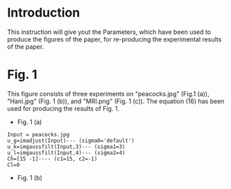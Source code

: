 # Introduction

This instruction will give yout the Parameters, which have been used to produce the figures of the paper, for re-producing the experimental results of the paper.

# Fig. 1
This figure consists of three experiments on "peacocks.jpg" (Fig.1 (a)), "Hani.jpg" (Fig. 1 (b)), and "MRI.png" (Fig. 1 (c)). The equation (16) has been used for producing the results of Fig. 1.
- Fig. 1 (a)
```
Input = peacocks.jpg
u_g=imadjust(Input)--- (sigma0='default')
u_k=imgaussfilt(Input,3)--- (sigma1=3)
u_l=imgaussfilt(Input,4)--- (sigma2=4)
Ch=[15 -1]---- (c1=15, c2=-1)
Cl=0
````
- Fig. 1 (b)
